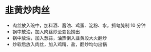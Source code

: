 # 韭黄炒肉丝

- 肉丝放入碗中，加料酒、酱油、鸡蛋、淀粉、水，抓匀腌制 10 分钟
- 锅中放油，加入肉丝炒至变色捞出
- 锅中放油，加入葱蒜，油热倒入韭黄段大火翻炒
- 炒软后放入肉丝，加入鸡精、盐，翻炒均匀出锅
